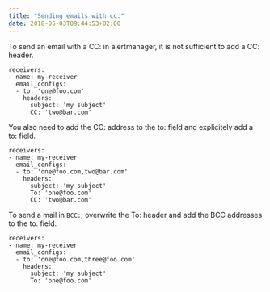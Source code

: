 ```yaml
---
title: "Sending emails with cc:"
date: 2018-05-03T09:44:53+02:00
---
```


To send an email with a CC: in alertmanager, it is not sufficient to add a CC: header.

```
receivers:
- name: my-receiver
  email_configs:
  - to: 'one@foo.com'
    headers:
      subject: 'my subject'
      CC: 'two@bar.com'
```

You also need to add the CC: address to the to: field and explicitely add a to:
field.

```
receivers:
- name: my-receiver
  email_configs:
  - to: 'one@foo.com,two@bar.com'
    headers:
      subject: 'my subject'
      To: 'one@foo.com'
      CC: 'two@bar.com'
```

To send a mail in `BCC:`, overwrite the To: header and add the BCC addresses to
the to: field:

```
receivers:
- name: my-receiver
  email_configs:
  - to: 'one@foo.com,three@foo.com'
    headers:
      subject: 'my subject'
      To: 'one@foo.com'
```
